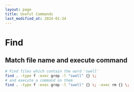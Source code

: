 ```yaml
---
layout: page
title: Useful Commands
last_modified_at: 2024-01-24
---
```


# Find

## Match file name and execute command


```bash
# Find files which contain the word 'swell'
find . -type f -exec grep -l "swell" {} \;
# and execute a command on them
find . -type f -exec grep -l "swell" {} \; -exec rm {} \;
```






